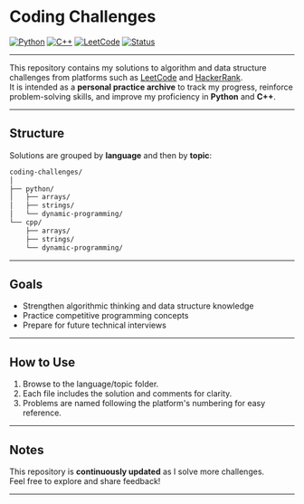 # Coding Challenges

[![Python](https://img.shields.io/badge/Python-3.10-blue?logo=python&logoColor=white)](https://www.python.org/)
[![C++](https://img.shields.io/badge/C++-17-blue?logo=cplusplus&logoColor=white)](https://isocpp.org/)
[![LeetCode](https://img.shields.io/badge/LeetCode-Practice-orange?logo=leetcode&logoColor=white)](https://leetcode.com/)
[![Status](https://img.shields.io/badge/Status-Active-brightgreen)]()

---

This repository contains my solutions to algorithm and data structure challenges from platforms such as [LeetCode](https://leetcode.com/) and [HackerRank](https://www.hackerrank.com/).  
It is intended as a **personal practice archive** to track my progress, reinforce problem-solving skills, and improve my proficiency in **Python** and **C++**.

---

## Structure

Solutions are grouped by **language** and then by **topic**:

```bash 
coding-challenges/
│
├── python/
│   ├── arrays/
│   ├── strings/
│   └── dynamic-programming/
└── cpp/
    ├── arrays/
    ├── strings/
    └── dynamic-programming/ 
```

---

## Goals

- Strengthen algorithmic thinking and data structure knowledge
- Practice competitive programming concepts
- Prepare for future technical interviews

---

## How to Use

1. Browse to the language/topic folder.
2. Each file includes the solution and comments for clarity.
3. Problems are named following the platform's numbering for easy reference.

---

## Notes

This repository is **continuously updated** as I solve more challenges.  
Feel free to explore and share feedback!

---
